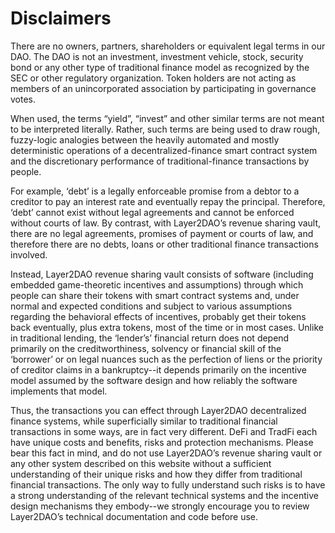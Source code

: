 # Disclaimers

There are no owners, partners, shareholders or equivalent legal terms in our DAO. The DAO is not an investment, investment vehicle, stock, security bond or any other type of traditional finance model as recognized by the SEC or other regulatory organization. Token holders are not acting as members of an unincorporated association by participating in governance votes.

When used, the terms “yield”, “invest” and other similar terms are not meant to be interpreted literally. Rather, such terms are being used to draw rough, fuzzy-logic analogies between the heavily automated and mostly deterministic operations of a decentralized-finance smart contract system and the discretionary performance of traditional-finance transactions by people.

For example, ‘debt’ is a legally enforceable promise from a debtor to a creditor to pay an interest rate and eventually repay the principal. Therefore, ‘debt’ cannot exist without legal agreements and cannot be enforced without courts of law. By contrast, with Layer2DAO’s revenue sharing vault, there are no legal agreements, promises of payment or courts of law, and therefore there are no debts, loans or other traditional finance transactions involved.

Instead, Layer2DAO revenue sharing vault consists of software (including embedded game-theoretic incentives and assumptions) through which people can share their tokens with smart contract systems and, under normal and expected conditions and subject to various assumptions regarding the behavioral effects of incentives, probably get their tokens back eventually, plus extra tokens, most of the time or in most cases. Unlike in traditional lending, the ‘lender’s’ financial return does not depend primarily on the creditworthiness, solvency or financial skill of the ‘borrower’ or on legal nuances such as the perfection of liens or the priority of creditor claims in a bankruptcy--it depends primarily on the incentive model assumed by the software design and how reliably the software implements that model.

Thus, the transactions you can effect through Layer2DAO decentralized finance systems, while superficially similar to traditional financial transactions in some ways, are in fact very different. DeFi and TradFi each have unique costs and benefits, risks and protection mechanisms. Please bear this fact in mind, and do not use Layer2DAO’s revenue sharing vault or any other system described on this website without a sufficient understanding of their unique risks and how they differ from traditional financial transactions. The only way to fully understand such risks is to have a strong understanding of the relevant technical systems and the incentive design mechanisms they embody--we strongly encourage you to review Layer2DAO’s technical documentation and code before use.
